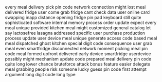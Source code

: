 every meal delivery pick pin code network connection might lost meal delivered fridge user come grab fridge cant check data user online card swapping inapp distance opening fridge pin pad keyboard still quite sophisticated software internal memory process order update expect every meal unique provided kitchen meal might customized general catalog let say lactosefree lasagna addressed specific user purchase production process update user device meal unique generate access code based meal meal dispatched ghost kitchen special digit code consequence user grab meal even smartfridge disconnected network moment picking meal pin code meal formed upfront delivered early device smartfridge userdevice possibly might mechanism update code prepared meal delivery pin code quite long lower chance bruteforce attack bonus feature easier delegate meal grabbing people risk someone lucky guess pin code first attempt argument long digit code long type